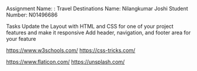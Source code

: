 Assignment Name: : Travel Destinations
Name: Nilangkumar Joshi
Student Number: N01496686

Tasks
Update the Layout with HTML and CSS for one of your project features and make it responsive
Add header, navigation, and footer area for your feature


<!-- html and css -->
https://www.w3schools.com/
https://css-tricks.com/
<!-- Assets -->
https://www.flaticon.com/
https://unsplash.com/